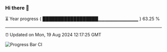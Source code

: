 ### Hi there 👋

⏳ Year progress { ██████████████████▁▁▁▁▁▁▁▁▁▁▁▁ } 63.25 %

---

⏰ Updated on Mon, 19 Aug 2024 12:17:25 GMT

![Progress Bar CI](https://github.com/Shyam-Makwana/GitHub-Actions-Demo/workflows/Progress%20Bar%20CI/badge.svg)
